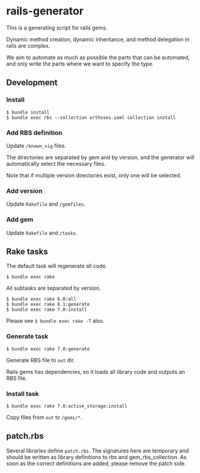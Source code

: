 # rails-generator

This is a generating script for rails gems.

Dynamic method creation, dynamic inheritance, and method delegation in rails are complex.

We aim to automate as much as possible the parts that can be automated, and only write the parts where we want to specify the type.

## Development

### Install

```
$ bundle install
$ bundle exec rbs --collection orthoses.yaml collection install
```

### Add RBS definition

Update `/known_sig` files.

The directories are separated by gem and by version, and the generator will automatically select the necessary files.

Note that if multiple version directories exist, only one will be selected.

### Add version

Update `Rakefile` and `/gemfiles`.

### Add gem

Update `Rakefile` and `/tasks`.

## Rake tasks

The default task will regenerate all code.

```
$ bundle exec rake
```

All subtasks are separated by version.

```
$ bundle exec rake 6.0:all
$ bundle exec rake 6.1:generate
$ bundle exec rake 7.0:install
```

Please see `$ bundle exec rake -T` also.

### Generate task

```
$ bundle exec rake 7.0:generate
```

Generate RBS file to `out` dir.

Rails gems has dependencies, so it loads all library code and outputs an RBS file.

### Install task

```
$ bundle exec rake 7.0:active_storage:install
```

Copy files from `out` to `/gems/*`.

## patch.rbs

Several libraries define `patch.rbs`.
The signatures here are temporary and should be written as library definitions to rbs and gem_rbs_collection.
As soon as the correct definitions are added, please remove the patch side.
